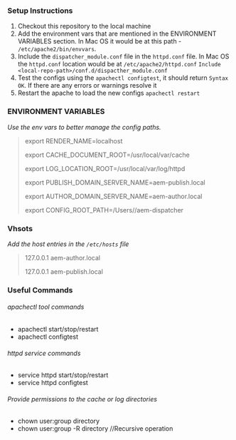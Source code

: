 ### Setup Instructions
1. Checkout this repository to the local machine
2. Add the environment vars that are mentioned in the ENVIRONMENT VARIABLES section. In Mac OS it would be at this path - `/etc/apache2/bin/envvars`. 
3. Include the `dispatcher_module.conf` file in the `httpd.conf` file. In Mac OS the `httpd.conf` location would be at `/etc/apache2/httpd.conf`
   `Include <local-repo-path>/conf.d/dispacther_module.conf`
4. Test the configs using the `apachectl configtest`, it should return `Syntax OK`. If there are any errors or warnings resolve it 
5. Restart the apache to load the new configs `apachectl restart`

### ENVIRONMENT VARIABLES
_Use the env vars to better manage the config paths._
> export RENDER_NAME=localhost
>
> export CACHE_DOCUMENT_ROOT=/usr/local/var/cache
>
> export LOG_LOCATION_ROOT=/usr/local/var/log/httpd
>
> export PUBLISH_DOMAIN_SERVER_NAME=aem-publish.local
>
> export AUTHOR_DOMAIN_SERVER_NAME=aem-author.local
>
> export CONFIG_ROOT_PATH=/Users/<path-to-the-local-repo>/aem-dispatcher

### Vhsots
_Add the host entries in the `/etc/hosts` file_ 
>127.0.0.1      aem-author.local
>
>127.0.0.1      aem-publish.local


### Useful Commands 
###### apachectl tool commands
* apachectl start/stop/restart
* apachectl configtest

###### httpd service commands
* service httpd start/stop/restart
* service httpd configtest

###### Provide permissions to the cache or log directories 
* chown user:group directory
* chown user:group -R directory //Recursive operation

